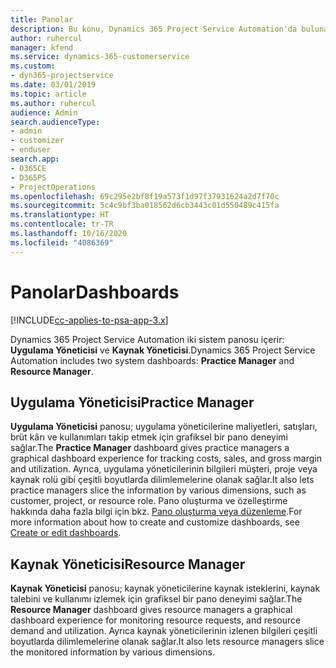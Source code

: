 ```yaml
---
title: Panolar
description: Bu konu, Dynamics 365 Project Service Automation'da bulunan raporlama panoları hakkında bilgi sağlar.
author: ruhercul
manager: kfend
ms.service: dynamics-365-customerservice
ms.custom:
- dyn365-projectservice
ms.date: 03/01/2019
ms.topic: article
ms.author: ruhercul
audience: Admin
search.audienceType:
- admin
- customizer
- enduser
search.app:
- D365CE
- D365PS
- ProjectOperations
ms.openlocfilehash: 69c295e2bf8f19a573f1d97f37931624a2d7f70c
ms.sourcegitcommit: 5c4c9bf3ba018562d6cb3443c01d550489c415fa
ms.translationtype: HT
ms.contentlocale: tr-TR
ms.lasthandoff: 10/16/2020
ms.locfileid: "4086369"
---
```

# <a name="dashboards"></a><span data-ttu-id="b449a-103">Panolar</span><span class="sxs-lookup"><span data-stu-id="b449a-103">Dashboards</span></span>

[!INCLUDE[cc-applies-to-psa-app-3.x](../includes/cc-applies-to-psa-app-3x.md)]

<span data-ttu-id="b449a-104">Dynamics 365 Project Service Automation iki sistem panosu içerir: **Uygulama Yöneticisi** ve **Kaynak Yöneticisi**.</span><span class="sxs-lookup"><span data-stu-id="b449a-104">Dynamics 365 Project Service Automation includes two system dashboards: **Practice Manager** and **Resource Manager**.</span></span>

## <a name="practice-manager"></a><span data-ttu-id="b449a-105">Uygulama Yöneticisi</span><span class="sxs-lookup"><span data-stu-id="b449a-105">Practice Manager</span></span> 

<span data-ttu-id="b449a-106">**Uygulama Yöneticisi** panosu; uygulama yöneticilerine maliyetleri, satışları, brüt kârı ve kullanımları takip etmek için grafiksel bir pano deneyimi sağlar.</span><span class="sxs-lookup"><span data-stu-id="b449a-106">The **Practice Manager** dashboard gives practice managers a graphical dashboard experience for tracking costs, sales, and gross margin and utilization.</span></span> <span data-ttu-id="b449a-107">Ayrıca, uygulama yöneticilerinin bilgileri müşteri, proje veya kaynak rolü gibi çeşitli boyutlarda dilimlemelerine olanak sağlar.</span><span class="sxs-lookup"><span data-stu-id="b449a-107">It also lets practice managers slice the information by various dimensions, such as customer, project, or resource role.</span></span> <span data-ttu-id="b449a-108">Pano oluşturma ve özelleştirme hakkında daha fazla bilgi için bkz. [Pano oluşturma veya düzenleme](https://docs.microsoft.com/dynamics365/customerengagement/on-premises/customize/create-edit-dashboards).</span><span class="sxs-lookup"><span data-stu-id="b449a-108">For more information about how to create and customize dashboards, see [Create or edit dashboards](https://docs.microsoft.com/dynamics365/customerengagement/on-premises/customize/create-edit-dashboards).</span></span>

## <a name="resource-manager"></a><span data-ttu-id="b449a-109">Kaynak Yöneticisi</span><span class="sxs-lookup"><span data-stu-id="b449a-109">Resource Manager</span></span> 

<span data-ttu-id="b449a-110">**Kaynak Yöneticisi** panosu; kaynak yöneticilerine kaynak isteklerini, kaynak talebini ve kullanımı izlemek için grafiksel bir pano deneyimi sağlar.</span><span class="sxs-lookup"><span data-stu-id="b449a-110">The **Resource Manager** dashboard gives resource managers a graphical dashboard experience for monitoring resource requests, and resource demand and utilization.</span></span> <span data-ttu-id="b449a-111">Ayrıca kaynak yöneticilerinin izlenen bilgileri çeşitli boyutlarda dilimlemelerine olanak sağlar.</span><span class="sxs-lookup"><span data-stu-id="b449a-111">It also lets resource managers slice the monitored information by various dimensions.</span></span>
